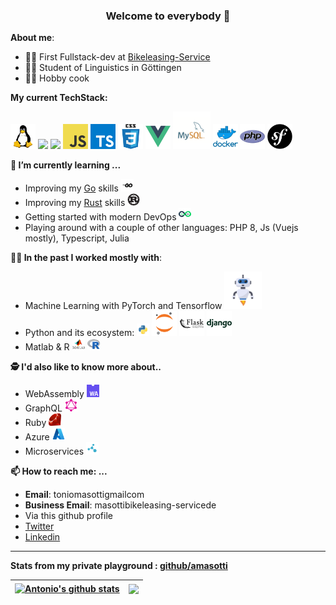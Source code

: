 ### <p align="center"> Welcome to everybody 👋 </p>

**About me**:
- 👨‍💻 First	Fullstack-dev at [Bikeleasing-Service](https://bikeleasing.de) 
- 🧑‍🏫 Student of Linguistics in Göttingen
- 👨‍🍳 Hobby cook 

**My current TechStack:**  

<code><img height="40" src="https://github.com/github/explore/blob/313e86ea40e1dc66bb2cf5fdfb44ff4f1dfc810e/topics/linux/linux.png"></code>
<code><img height="40" src="https://camo.githubusercontent.com/fbfcb9e3dc648adc93bef37c718db16c52f617ad055a26de6dc3c21865c3321d/68747470733a2f2f7777772e766563746f726c6f676f2e7a6f6e652f6c6f676f732f6769742d73636d2f6769742d73636d2d69636f6e2e737667"></code>
<code><img height="40" src="https://avatars.githubusercontent.com/u/41077760?s=200&v=4"></code>
<code><img height="40" src="https://raw.githubusercontent.com/github/explore/80688e429a7d4ef2fca1e82350fe8e3517d3494d/topics/javascript/javascript.png"></code>
<code><img height="40" src="https://raw.githubusercontent.com/github/explore/80688e429a7d4ef2fca1e82350fe8e3517d3494d/topics/typescript/typescript.png"></code>
<code><img height="40" src="https://github.com/github/explore/blob/313e86ea40e1dc66bb2cf5fdfb44ff4f1dfc810e/topics/css/css.png"></code>
<code><img height="40" src="https://github.com/github/explore/blob/313e86ea40e1dc66bb2cf5fdfb44ff4f1dfc810e/topics/vue/vue.png"></code>
<code><img height="60" src="https://github.com/github/explore/blob/313e86ea40e1dc66bb2cf5fdfb44ff4f1dfc810e/topics/mysql/mysql.png"></code>
<code><img height="40" src="https://github.com/github/explore/blob/313e86ea40e1dc66bb2cf5fdfb44ff4f1dfc810e/topics/docker/docker.png"></code>
<code><img height="40" src="https://github.com/github/explore/blob/313e86ea40e1dc66bb2cf5fdfb44ff4f1dfc810e/topics/php/php.png"></code>
<code><img height="40" src="https://github.com/github/explore/blob/313e86ea40e1dc66bb2cf5fdfb44ff4f1dfc810e/topics/symfony/symfony.png"></code>

**🌱 I’m currently learning ...**
- Improving my [Go](https://github.com/golang) skills <img height="20" src="https://github.com/github/explore/blob/313e86ea40e1dc66bb2cf5fdfb44ff4f1dfc810e/topics/go/go.png">
- Improving my [Rust](https://github.com/rust-lang) skills <img width="20" src="https://github.com/github/explore/blob/313e86ea40e1dc66bb2cf5fdfb44ff4f1dfc810e/topics/rust/rust.png">
- Getting started with modern DevOps <code><img height="20" src="https://github.com/github/explore/blob/313e86ea40e1dc66bb2cf5fdfb44ff4f1dfc810e/topics/devops/devops.png"></code>  
- Playing around with a couple of other languages: PHP 8, Js (Vuejs mostly), Typescript, Julia

**👨‍💼 In the past I worked mostly with**:
- Machine Learning with PyTorch and Tensorflow <code><img height="60" src="https://github.com/github/explore/blob/313e86ea40e1dc66bb2cf5fdfb44ff4f1dfc810e/topics/ai/ai.png"></code>
- Python and its ecosystem: <code><img height="20" src="https://github.com/github/explore/blob/313e86ea40e1dc66bb2cf5fdfb44ff4f1dfc810e/topics/python/python.png"></code>
<code><img height="40" src="https://github.com/github/explore/blob/313e86ea40e1dc66bb2cf5fdfb44ff4f1dfc810e/topics/jupyter-notebook/jupyter-notebook.png"></code> 
<code><img height="40" src="https://github.com/github/explore/blob/313e86ea40e1dc66bb2cf5fdfb44ff4f1dfc810e/topics/flask/flask.png"></code> 
<code><img height="40" src="https://github.com/github/explore/blob/313e86ea40e1dc66bb2cf5fdfb44ff4f1dfc810e/topics/django/django.png"></code> 
- Matlab & R <code><img height="20" src="https://github.com/github/explore/blob/313e86ea40e1dc66bb2cf5fdfb44ff4f1dfc810e/topics/matlab/matlab.png"></code> <code><img height="20" src="https://github.com/github/explore/blob/313e86ea40e1dc66bb2cf5fdfb44ff4f1dfc810e/topics/r/r.png"></code> 
  
**🕵️‍ I'd also like to know more about..**
- WebAssembly <code><img width="20px" src="https://github.com/github/explore/blob/313e86ea40e1dc66bb2cf5fdfb44ff4f1dfc810e/topics/web-assembly/web-assembly.png"></code>
- GraphQL <code><img height="20" src="https://raw.githubusercontent.com/github/explore/5c058a388828bb5fde0bcafd4bc867b5bb3f26f3/topics/graphql/graphql.png"></code>
- Ruby <code><img height="20" src="https://github.com/github/explore/blob/313e86ea40e1dc66bb2cf5fdfb44ff4f1dfc810e/topics/ruby/ruby.png"></code>
- Azure <code><img height="20" src="https://github.com/github/explore/blob/313e86ea40e1dc66bb2cf5fdfb44ff4f1dfc810e/topics/azure/azure.png"></code>
- Microservices <code><img height="20" src="https://github.com/github/explore/blob/313e86ea40e1dc66bb2cf5fdfb44ff4f1dfc810e/topics/moleculer/moleculer.png"></code>

**📫 How to reach me: ...**
  - **Email**: toniomasotti<at>gmail<dot>com
  - **Business Email**: masotti<at>bikeleasing-service<dot>de
  - Via this github profile
  - [Twitter](https://twitter.com/amasotti3)
  - [Linkedin](https://www.linkedin.com/in/antonio-masotti-438138205/)

---
**Stats from my private playground : [github/amasotti](https://github.com/amasotti)**

| <a href="https://github.com/amasotti/github-readme-stats"><img align="center" src="https://github-readme-stats.vercel.app/api?username=amasotti&show_icons=true&include_all_commits=true&theme=buefy&hide_border=true" alt="Antonio's github stats" /></a> | <a href="https://github.com/amasotti/github-readme-stats"><img align="center" src="https://github-readme-stats.vercel.app/api/top-langs/?username=amasotti&layout=compact&theme=buefy&hide_border=true" /></a> |
| ------------- | ------------- |
